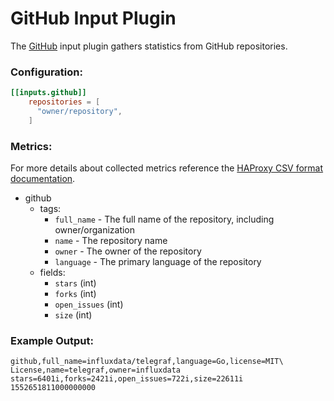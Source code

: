 # GitHub Input Plugin

The [GitHub](https://www.github.com) input plugin gathers statistics from GitHub repositories.

### Configuration:

```toml
[[inputs.github]]
    repositories = [
      "owner/repository",
    ]
```

### Metrics:

For more details about collected metrics reference the [HAProxy CSV format
documentation](https://cbonte.github.io/haproxy-dconv/1.8/management.html#9.1).

- github
  - tags:
    - `full_name` - The full name of the repository, including owner/organization
    - `name` - The repository name
    - `owner` - The owner of the repository
    - `language` - The primary language of the repository
  - fields:
    - `stars` (int)
    - `forks` (int)
    - `open_issues` (int)
    - `size` (int)

### Example Output:

```
github,full_name=influxdata/telegraf,language=Go,license=MIT\ License,name=telegraf,owner=influxdata stars=6401i,forks=2421i,open_issues=722i,size=22611i 1552651811000000000
```
